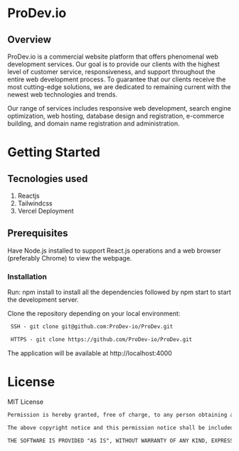 # ProDev.io
## Overview
ProDev.io is a commercial website platform that offers phenomenal web development services. Our goal is to provide our clients with the highest level of customer service, responsiveness, and support throughout the entire web development process. To guarantee that our clients receive the most cutting-edge solutions, we are dedicated to remaining current with the newest web technologies and trends. 

Our range of services includes responsive web development, search engine optimization, web hosting, database design and registration, e-commerce building, and domain name registration and administration.

# Getting Started
## Tecnologies used
<ol>
<li>Reactjs</li>
<li>Tailwindcss</li>
<li>Vercel Deployment</li>
</ol>

## Prerequisites

Have Node.js installed to support React.js operations and a web browser (preferably Chrome) to view the webpage.

### Installation

Run: npm install to install all the dependencies followed by npm start to start the development server.

Clone the repository depending on your local environment:
```html
 SSH - git clone git@github.com:ProDev-io/ProDev.git

 HTTPS - git clone https://github.com/ProDev-io/ProDev.git 
```
The application will be available at http://localhost:4000



# License
MIT License

```html
Permission is hereby granted, free of charge, to any person obtaining a copy of this software and associated documentation files (the "Software"), to deal in the Software without restriction, including without limitation the rights to use, copy, modify, merge, publish, distribute, sublicense, and/or sell copies of the Software, and to permit persons to whom the Software is furnished to do so, subject to the following conditions:

The above copyright notice and this permission notice shall be included in all copies or substantial portions of the Software.

THE SOFTWARE IS PROVIDED "AS IS", WITHOUT WARRANTY OF ANY KIND, EXPRESS OR IMPLIED, INCLUDING BUT NOT LIMITED TO THE WARRANTIES OF MERCHANTABILITY, FITNESS FOR A PARTICULAR PURPOSE AND NONINFRINGEMENT. IN NO EVENT SHALL THE AUTHORS OR COPYRIGHT HOLDERS BE LIABLE FOR ANY CLAIM, DAMAGES OR OTHER LIABILITY, WHETHER IN AN ACTION OF CONTRACT, TORT OR OTHERWISE, ARISING FROM, OUT OF OR IN CONNECTION WITH THE SOFTWARE OR THE USE OR OTHER DEALINGS IN THE SOFTWARE.</p>
